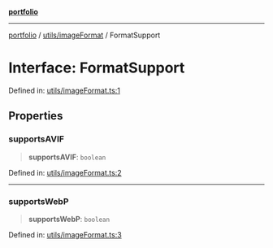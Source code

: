 [**portfolio**](../../../README.md)

***

[portfolio](../../../modules.md) / [utils/imageFormat](../README.md) / FormatSupport

# Interface: FormatSupport

Defined in: [utils/imageFormat.ts:1](https://github.com/tnorlund/Portfolio/blob/9641e1d9d3137d0e5e68571e3b9c8af7666d753e/portfolio/utils/imageFormat.ts#L1)

## Properties

### supportsAVIF

> **supportsAVIF**: `boolean`

Defined in: [utils/imageFormat.ts:2](https://github.com/tnorlund/Portfolio/blob/9641e1d9d3137d0e5e68571e3b9c8af7666d753e/portfolio/utils/imageFormat.ts#L2)

***

### supportsWebP

> **supportsWebP**: `boolean`

Defined in: [utils/imageFormat.ts:3](https://github.com/tnorlund/Portfolio/blob/9641e1d9d3137d0e5e68571e3b9c8af7666d753e/portfolio/utils/imageFormat.ts#L3)
